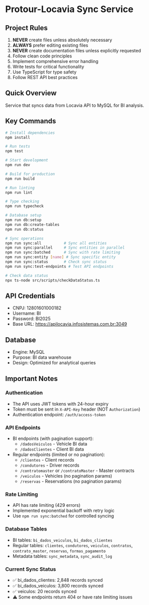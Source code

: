# Protour-Locavia Sync Service

## Project Rules
1. **NEVER** create files unless absolutely necessary
2. **ALWAYS** prefer editing existing files
3. **NEVER** create documentation files unless explicitly requested
4. Follow clean code principles
5. Implement comprehensive error handling
6. Write tests for critical functionality
7. Use TypeScript for type safety
8. Follow REST API best practices

## Quick Overview
Service that syncs data from Locavia API to MySQL for BI analysis.

## Key Commands
```bash
# Install dependencies
npm install

# Run tests
npm test

# Start development
npm run dev

# Build for production
npm run build

# Run linting
npm run lint

# Type checking
npm run typecheck

# Database setup
npm run db:setup
npm run db:create-tables
npm run db:status

# Sync operations
npm run sync:all          # Sync all entities
npm run sync:parallel     # Sync entities in parallel
npm run sync:batched      # Sync with rate limiting
npm run sync:entity [name] # Sync specific entity
npm run sync:status       # Check sync status
npm run sync:test-endpoints # Test API endpoints

# Check data status
npx ts-node src/scripts/checkDataStatus.ts
```

## API Credentials
- CNPJ: 12801601000182
- Username: BI
- Password: BI2025
- Base URL: https://apilocavia.infosistemas.com.br:3049

## Database
- Engine: MySQL
- Purpose: BI data warehouse
- Design: Optimized for analytical queries

## Important Notes

### Authentication
- The API uses JWT tokens with 24-hour expiry
- Token must be sent in `X-API-Key` header (NOT `Authorization`)
- Authentication endpoint: `/auth/access-token`

### API Endpoints
- BI endpoints (with pagination support):
  - `/dadosVeiculos` - Vehicle BI data
  - `/dadosClientes` - Client BI data
- Regular endpoints (limited or no pagination):
  - `/clientes` - Client records
  - `/condutores` - Driver records
  - `/contratomaster` or `/contratoMaster` - Master contracts
  - `/veiculos` - Vehicles (no pagination params)
  - `/reservas` - Reservations (no pagination params)

### Rate Limiting
- API has rate limiting (429 errors)
- Implemented exponential backoff with retry logic
- Use `npm run sync:batched` for controlled syncing

### Database Tables
- BI tables: `bi_dados_veiculos`, `bi_dados_clientes`
- Regular tables: `clientes`, `condutores`, `veiculos`, `contratos`, `contrato_master`, `reservas`, `formas_pagamento`
- Metadata tables: `sync_metadata`, `sync_audit_log`

### Current Sync Status
- ✅ bi_dados_clientes: 2,848 records synced
- ✅ bi_dados_veiculos: 3,800 records synced
- ✅ veiculos: 20 records synced
- ⚠️ Some endpoints return 404 or have rate limiting issues